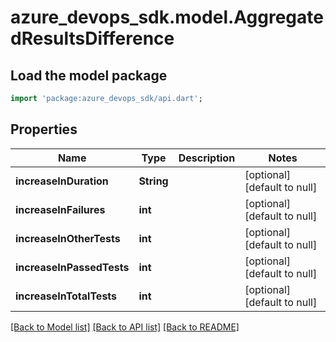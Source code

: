 # azure_devops_sdk.model.AggregatedResultsDifference

## Load the model package
```dart
import 'package:azure_devops_sdk/api.dart';
```

## Properties
Name | Type | Description | Notes
------------ | ------------- | ------------- | -------------
**increaseInDuration** | **String** |  | [optional] [default to null]
**increaseInFailures** | **int** |  | [optional] [default to null]
**increaseInOtherTests** | **int** |  | [optional] [default to null]
**increaseInPassedTests** | **int** |  | [optional] [default to null]
**increaseInTotalTests** | **int** |  | [optional] [default to null]

[[Back to Model list]](../README.md#documentation-for-models) [[Back to API list]](../README.md#documentation-for-api-endpoints) [[Back to README]](../README.md)


